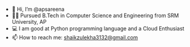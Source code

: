 - 👋 Hi, I’m @apsareena
- 👩‍🎓 Pursued B.Tech in Computer Science and Engineering from SRM University, AP
- 💻 I am good at Python programming language and a Cloud Enthusiast
- 📫 How to reach me: shaikzulekha3132@gmail.com



<!---
- 💞️ I’m looking to collaborate on ...
- 🥇 My google developer profile: https://developers.google.com/profile/u/102672852506649074455 
--->
<!---
apsareena/apsareena is a ✨ special ✨ repository because its `README.md` (this file) appears on your GitHub profile.
You can click the Preview link to take a look at your changes.
--->
